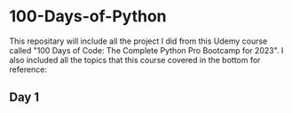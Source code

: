 # 100-Days-of-Python

This repositary will include all the project I did from this Udemy course called "100 Days of Code: The Complete Python Pro Bootcamp for 2023".
I also included all the topics that this course covered in the bottom for reference:

## Day 1

